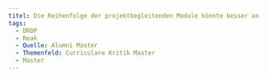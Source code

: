 ```yaml
---
titel: Die Reihenfolge der projektbegleitenden Module könnte besser an den Inhalt angepasst werden
tags:
  - DROP
  - Reak
  - Quelle: Alumni Master
  - Themenfeld: Curriculare Kritik Master
  - Master
---
```

